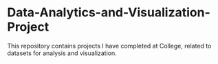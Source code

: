 # Data-Analytics-and-Visualization-Project
This repository contains projects I have completed at College, related to datasets for analysis and visualization.

